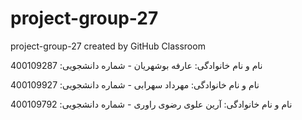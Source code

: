 # project-group-27
project-group-27 created by GitHub Classroom

نام و نام خانوادگی: عارفه بوشهریان - شماره دانشجویی: 400109287

نام و نام خانوادگی: مهرداد سهرابی - شماره دانشجویی: 400109927

نام و نام خانوادگی: آرین علوی رضوی راوری - شماره دانشجویی: 400109792
